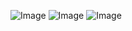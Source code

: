 ![Image](https://github.com/user-attachments/assets/5e609de2-302f-4637-9804-b2c5d141c2ea)
![Image](https://github.com/user-attachments/assets/d1f23daf-28df-473b-9cb7-7d5e193a9f46)
![Image](https://github.com/user-attachments/assets/0590e5b4-db9c-4f6a-9aa3-fcf80866d518)
